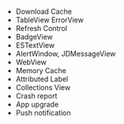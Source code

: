 * Download Cache
* TableView ErrorView
* Refresh Control
* BadgeView
* ESTextView
* AlertWindow, JDMessageView
* WebView
* Memory Cache
* Attributed Label
* Collections View
* Crash report
* App upgrade
* Push notification
